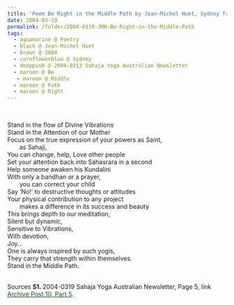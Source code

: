 ```yaml
---
title: 'Poem Be Right in the Middle Path by Jean-Michel Huet, Sydney from 2004-0319 Sahaja Yoga Australian Newsletter, Page 5'
date: 2004-03-19
permalink: /folder/2004-0319-JMH-Be-Right-in-the-Middle-Path
tags:
  - aquamarine @ Poetry
  - black @ Jean-Michel Huet
  - brown @ 2004
  - cornflowerblue @ Sydney
  - deeppink @ 2004-0213 Sahaja Yoga Australian Newsletter
  - maroon @ Be
   - maroon @ Middle
  - maroon @ Path
  - maroon @ Right
---
```


<br>

<p>
Stand in the flow of Divine Vibrations<br>
Stand in the Attention of our Mother<br>
Focus on the true expression of your powers as Saint,<br>
&emsp;&emsp;as Sahaji,<br>
You can change, help, Love other people<br>
Set your attention back into Sahasrara in a second<br>
Help someone awaken his Kundalini<br>
With only a bandhan or a prayer,<br>
&emsp;&emsp;you can correct your child<br>
Say ‘No!’ to destructive thoughts or attitudes<br>
Your physical contribution to any project<br>
&emsp;&emsp;makes a difference in its success and beauty<br>
This brings depth to our meditation,<br>
Silent but dynamic,<br>
Sensitive to Vibrations,<br>
With devotion,<br>
Joy...<br>
One is always inspired by such yogis,<br>
They carry that strength within themselves.<br>
Stand in the Middle Path.<br>
</p>

<br>

<wave-list>
<list-title color="DarkSeaGreen" width="55">Sources</list-title>
  <list-item color="BlanchedAlmond"  width="280"><b>S1. </b> 2004-0319 Sahaja Yoga Australian Newsletter, Page 5, link </font> <a href="https://seven-teams.github.io/archives/2023/0706-a"><font color="DarkGreen">Archive Post 10, Part 5</font></a>.</list-item>
</wave-list>